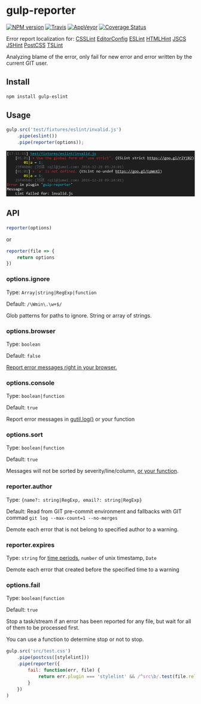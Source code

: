 gulp-reporter
======

[![NPM version](https://img.shields.io/npm/v/gulp-reporter.svg?style=flat-square)](https://www.npmjs.com/package/gulp-reporter)
[![Travis](https://img.shields.io/travis/gucong3000/gulp-reporter.svg?&label=Linux)](https://travis-ci.org/gucong3000/gulp-reporter)
[![AppVeyor](https://img.shields.io/appveyor/ci/gucong3000/gulp-reporter.svg?&label=Windows)](https://ci.appveyor.com/project/gucong3000/gulp-reporter)
[![Coverage Status](https://img.shields.io/coveralls/gucong3000/gulp-reporter.svg)](https://coveralls.io/r/gucong3000/gulp-reporter)

Error report localization for:
[CSSLint](https://github.com/lazd/gulp-csslint)
[EditorConfig](https://github.com/jedmao/eclint)
[ESLint](https://github.com/adametry/gulp-eslint)
[HTMLHint](https://github.com/bezoerb/gulp-htmlhint)
[JSCS](https://github.com/jscs-dev/gulp-jscs)
[JSHint](https://github.com/spalger/gulp-jshint)
[PostCSS](https://github.com/postcss/gulp-postcss)
[TSLint](https://github.com/panuhorsmalahti/gulp-tslint)

Analyzing blame of the error, only fail for new error and error written by the current GIT user.

## Install

```bash
npm install gulp-eslint
```

## Usage

```js
gulp.src('test/fixtures/eslint/invalid.js')
	.pipe(eslint())
	.pipe(reporter(options));
```

![demo](demo.png)

## API

```js
reporter(options)
```
or

```js
reporter(file => {
	return options
})
```

### options.ignore

Type: `Array|string|RegExp|function`

Default: `/\Wmin\.\w+$/`

Glob patterns for paths to ignore. String or array of strings.

### options.browser

Type: `boolean`

Default: `false`

[Report error messages right in your browser.](http://postcss.github.io/postcss-browser-reporter/screenshot.png)

### options.console

Type: `boolean|function`

Default: `true`

Report error messages in [gutil.log()](https://github.com/gulpjs/gulp-util#logmsg) or your function

### options.sort

Type: `boolean|function`

Default: `true`

Messages will not be sorted by severity/line/column, [or your function](https://developer.mozilla.org/en/docs/Web/JavaScript/Reference/Global_Objects/Array/sort).


### reporter.author
Type: `{name?: string|RegExp, email?: string|RegExp}`

Default: Read from GIT pre-commit environment and fallbacks with GIT commad `git log --max-count=1 --no-merges`

Demote each error that is not belong to specified author to a warning.

### reporter.expires

Type: `string` for [time periods](https://www.npmjs.com/package/to-time#usage), `number` of unix timestamp, `Date`

Demote each error that created before the specified time to a warning

### options.fail

Type: `boolean|function`

Default: `true`

Stop a task/stream if an error has been reported for any file, but wait for all of them to be processed first.

You can use a function to determine stop or not to stop.

```js
gulp.src('src/test.css')
	.pipe(postcss([stylelint]))
	.pipe(reporter({
		fail: function(err, file) {
			return err.plugin === 'stylelint' && /^src\b/.test(file.relative);
		}
	})
)
```
